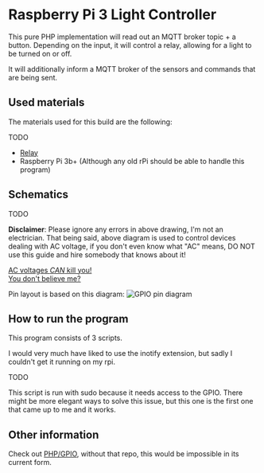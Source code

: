 Raspberry Pi 3 Light Controller
===========

This pure PHP implementation will read out an MQTT broker topic + a button. Depending on the input, it will control a relay,
allowing for a light to be turned on or off.

It will additionally inform a MQTT broker of the sensors and commands that are being sent.

Used materials
--------

The materials used for this build are the following:

TODO
* [Relay](https://www.aliexpress.com/item/Freeshipping-New-5V-2-Channel-Relay-Module-Shield-for-Arduino/1726504761.html?spm=a2g0s.9042311.0.0.27424c4dkd67Cr)
* Raspberry Pi 3b+ (Although any old rPi should be able to handle this program)

Schematics
--------

TODO

**Disclaimer**: Please ignore any errors in above drawing, I'm not an electrician. That being said, above diagram is
used to control devices dealing with AC voltage, if you don't even know what "AC" means, DO NOT use this guide and hire
somebody that knows about it!

[AC voltages *CAN* kill you!](https://www.youtube.com/watch?v=trmxzUVT2eE)  
[You don't believe me?](https://www.youtube.com/watch?v=snk3C4m44SY)

Pin layout is based on this diagram:
![GPIO pin diagram](/rpi3-gpio-pins.png)

How to run the program
--------

This program consists of 3 scripts. 

I would very much have liked to use the inotify extension, but sadly I couldn't get it running on my rpi.

TODO

This script is run with sudo because it needs access to the GPIO. There might be more elegant ways to solve this issue,
but this one is the first one that came up to me and it works.

Other information
--------

Check out [PHP/GPIO](https://github.com/PiPHP/GPIO), without that repo, this would be impossible in its current form.

